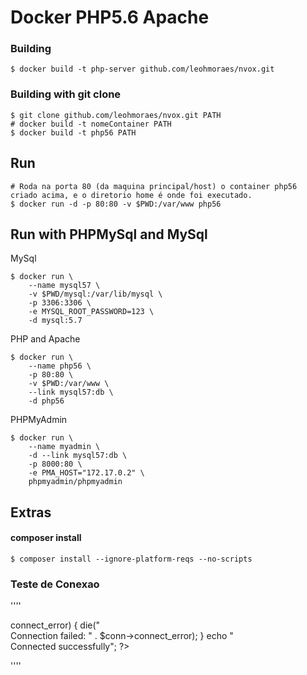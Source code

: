 # Docker PHP5.6 Apache

### Building 

    $ docker build -t php-server github.com/leohmoraes/nvox.git

### Building with git clone 

    $ git clone github.com/leohmoraes/nvox.git PATH
    # docker build -t nomeContainer PATH
    $ docker build -t php56 PATH


## Run
    # Roda na porta 80 (da maquina principal/host) o container php56 criado acima, e o diretorio home é onde foi executado.
    $ docker run -d -p 80:80 -v $PWD:/var/www php56

## Run with PHPMySql and MySql

MySql

    $ docker run \
        --name mysql57 \
        -v $PWD/mysql:/var/lib/mysql \
        -p 3306:3306 \
        -e MYSQL_ROOT_PASSWORD=123 \
        -d mysql:5.7

PHP and Apache

    $ docker run \
        --name php56 \
        -p 80:80 \
        -v $PWD:/var/www \
        --link mysql57:db \
        -d php56

PHPMyAdmin

    $ docker run \
        --name myadmin \
        -d --link mysql57:db \
        -p 8000:80 \
        -e PMA_HOST="172.17.0.2" \
        phpmyadmin/phpmyadmin

## Extras

#### composer install

    $ composer install --ignore-platform-reqs --no-scripts


### Teste de Conexao
''''
<?php

echo 'Versão Atual do PHP: ' . phpversion();
$servername = "mysql57";
$username = "root";
$password = "root";
$conn = new mysqli($servername, $username, $password);

// Check connection
if ($conn->connect_error) {
    die("<br />Connection failed: " . $conn->connect_error);
}
echo "<br /> Connected successfully";
?>
''''
